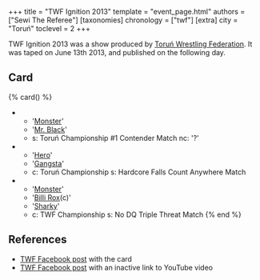 +++
title = "TWF Ignition 2013"
template = "event_page.html"
authors = ["Sewi The Referee"]
[taxonomies]
chronology = ["twf"]
[extra]
city = "Toruń"
toclevel = 2
+++

TWF Ignition 2013 was a show produced by [Toruń Wrestling Federation](@/o/twf.md). It was taped on June 13th 2013, and published on the following day.

## Card

{% card() %}
- - '[Monster](@/w/chris-hunter.md)'
  - '[Mr. Black](@/w/mr-black.md)'
  - s: Toruń Championship #1 Contender Match
    nc: '?'
- - '[Hero](@/w/pj-blake.md)'
  - '[Gangsta](@/w/jay-revolt.md)'
  - c: Toruń Championship
    s: Hardcore Falls Count Anywhere Match
- - '[Monster](@/w/chris-hunter.md)'
  - '[Billi Rox](@/w/corin-mear.md)(c)'
  - '[Sharky](@/w/sharky.md)'
  - c: TWF Championship
    s: No DQ Triple Threat Match
{% end %}

## References

* [TWF Facebook post](https://www.facebook.com/TorunWrestlingFederation/posts/pfbid0hTovGwvoV2RK1WQp6EVSpzcjTN4Neo6GQo7JEupc7BJgQtSUGZoHWVXjiJZP7yufl) with the card
* [TWF Facebook post](https://www.facebook.com/TorunWrestlingFederation/posts/576886735684274) with an inactive link to YouTube video
